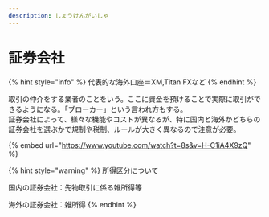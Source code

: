 ```yaml
---
description: しょうけんがいしゃ
---
```


# 証券会社

{% hint style="info" %}
代表的な海外口座＝XM,Titan  FXなど
{% endhint %}

取引の仲介をする業者のことをいう。ここに資金を預けることで実際に取引ができるようになる。「ブローカー」という言われ方もする。\
証券会社によって、様々な機能やコストが異なるが、特に国内と海外かどちらの証券会社を選ぶかで規制や税制、ルールが大きく異なるので注意が必要。



{% embed url="https://www.youtube.com/watch?t=8s&v=H-C1iA4X9zQ" %}

{% hint style="warning" %}
所得区分について

国内の証券会社：先物取引に係る雑所得等

海外の証券会社：雑所得
{% endhint %}


